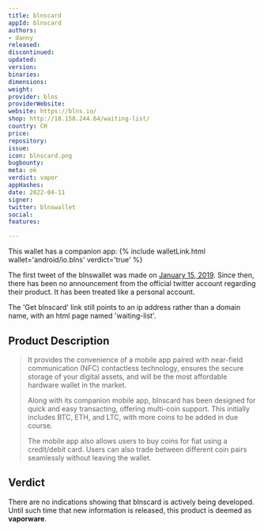 ```yaml
---
title: blnscard
appId: blnscard
authors:
- danny
released: 
discontinued: 
updated: 
version: 
binaries: 
dimensions: 
weight: 
provider: blns
providerWebsite: 
website: https://blns.io/
shop: http://18.158.244.64/waiting-list/
country: CH
price: 
repository: 
issue: 
icon: blnscard.png
bugbounty: 
meta: ok
verdict: vapor
appHashes: 
date: 2022-04-11
signer: 
twitter: blnswallet
social: 
features: 

---
```


This wallet has a companion app: {% include walletLink.html wallet='android/io.blns' verdict='true' %} 

The first tweet of the blnswallet was made on [January 15, 2019](https://twitter.com/blnswallet/status/1085203745129066499). Since then, there has been no announcement from the official twitter account regarding their product. It has been treated like a personal account. 

The 'Get blnscard' link still points to an ip address rather than a domain name, with an html page named 'waiting-list'. 

## Product Description

> It provides the convenience of a mobile app paired with near-field communication (NFC) contactless technology, ensures the secure storage of your digital assets, and will be the most affordable hardware wallet in the market.
>
> Along with its companion mobile app, blnscard has been designed for quick and easy transacting, offering multi-coin support. This initially includes BTC, ETH, and LTC, with more coins to be added in due course.
>
> The mobile app also allows users to buy coins for fiat using a credit/debit card. Users can also trade between different coin pairs seamlessly without leaving the wallet.

## Verdict

There are no indications showing that blnscard is actively being developed. Until such time that new information is released, this product is deemed as **vaporware**.
